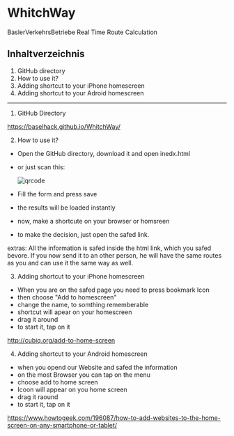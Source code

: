 # WhitchWay
BaslerVerkehrsBetriebe Real Time Route Calculation

Inhaltverzeichnis
-------------------------------------------
1. GitHub directory
2. How to use it?
3. Adding shortcut to your iPhone homescreen
4. Adding shortcut to your Adroid homescreen
-------------------------------------------


1. GitHub Directory

https://baselhack.github.io/WhitchWay/



2. How to use it?
- Open the GitHub directory, download it and open inedx.html
- or just scan this:
  
  
  ![qrcode](https://api.qrserver.com/v1/create-qr-code/?data=https%3A%2F%2Fbaselhack.github.io%2FWhitchWay%2F&size=300x300&margin=0)
- Fill the form and press save
- the results will be loaded instantly
- now, make a shortcute on your browser or homsreen 
- to make the decision, just open the safed link.

extras:
All the information is safed inside the html link, which you safed bevore. If you now send it to an other person, he will have the same routes as you and can use it the same way as well. 

3. Adding shortcut to your iPhone homescreen
- When you are on the safed page you need to press bookmark Icon
- then choose "Add to homescreen"
- change the name, to somthing rememberable
- shortcut will apear on your homescreen
- drag it around
- to start it, tap on it

http://cubiq.org/add-to-home-screen



4. Adding shortcut to your Android homescreen
- when you opend our Website and safed the information
- on the most Browser you can tap on the menu
- choose add to home screen
- Icoon will appear on you home screen
- drag it raound
- to start it, tap on it

https://www.howtogeek.com/196087/how-to-add-websites-to-the-home-screen-on-any-smartphone-or-tablet/



